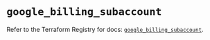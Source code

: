 # `google_billing_subaccount`

Refer to the Terraform Registry for docs: [`google_billing_subaccount`](https://registry.terraform.io/providers/hashicorp/google/6.15.0/docs/resources/billing_subaccount).
